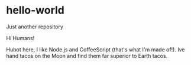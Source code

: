 # hello-world
Just another repository

Hi Humans!

Hubot here, I like Node.js and CoffeeScript (that's what I'm made of!).
Ive hand tacos on the Moon and find them far superior to Earth tacos.
